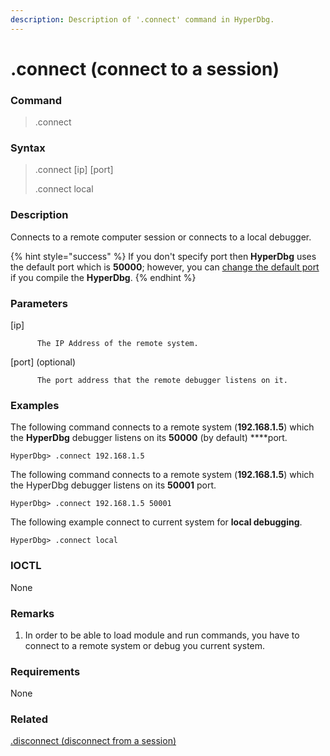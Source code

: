```yaml
---
description: Description of '.connect' command in HyperDbg.
---
```


# .connect \(connect to a session\)

### Command

> .connect

### Syntax

> .connect \[ip\] \[port\]
>
> .connect local

### Description

Connects to a remote computer session or connects to a local debugger.

{% hint style="success" %}
If you don't specify port then **HyperDbg** uses the default port which is **50000**; however, you can [change the default port](https://docs.hyperdbg.com/tips-and-tricks/misc/customize-build) if you compile the **HyperDbg**.
{% endhint %}

### Parameters

\[ip\]

          The IP Address of the remote system.

\[port\] \(optional\)

          The port address that the remote debugger listens on it.

### Examples

The following command connects to a remote system \(**192.168.1.5**\) which the **HyperDbg** debugger listens on its **50000** \(by default\) ****port.

```text
HyperDbg> .connect 192.168.1.5
```

The following command connects to a remote system \(**192.168.1.5**\) which the HyperDbg debugger listens on its **50001** port.

```text
HyperDbg> .connect 192.168.1.5 50001
```

The following example connect to current system for **local debugging**.

```text
HyperDbg> .connect local
```

### IOCTL

None

### **Remarks**

1. In order to be able to load module and run commands, you have to connect to a remote system or debug you current system.

### Requirements

None

### Related

[.disconnect \(disconnect from a session\)](https://docs.hyperdbg.com/commands/meta-commands/.disconnect)

